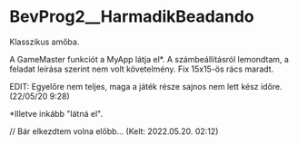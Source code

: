 # BevProg2__HarmadikBeadando
Klasszikus amőba.

A GameMaster funkciót a MyApp látja el*. A számbeállításról lemondtam, a feladat leírása szerint nem volt követelmény. Fix 15x15-ös rács maradt.

EDIT: Egyelőre nem teljes, maga a játék része sajnos nem lett kész időre. (22/05/20 9:28)









*Illetve inkább "látná el".


// Bár elkezdtem volna előbb... (Kelt: 2022.05.20. 02:12)
